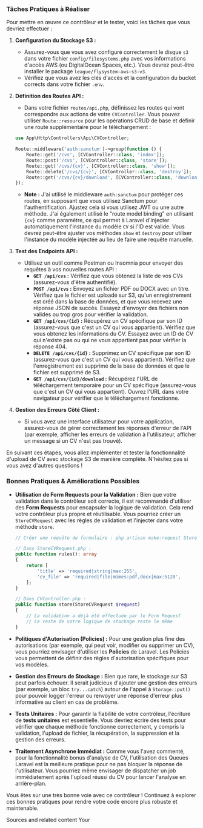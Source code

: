### Tâches Pratiques à Réaliser

Pour mettre en œuvre ce contrôleur et le tester, voici les tâches que vous devriez effectuer :

1.  **Configuration du Stockage S3 :**
    * Assurez-vous que vous avez configuré correctement le disque `s3` dans votre fichier `config/filesystems.php` avec vos informations d'accès AWS (ou DigitalOcean Spaces, etc.). Vous devrez peut-être installer le package `league/flysystem-aws-s3-v3`.
    * Vérifiez que vous avez les clés d'accès et la configuration du bucket corrects dans votre fichier `.env`.

2.  **Définition des Routes API :**
    * Dans votre fichier `routes/api.php`, définissez les routes qui vont correspondre aux actions de votre `CVController`. Vous pouvez utiliser `Route::resource` pour les opérations CRUD de base et définir une route supplémentaire pour le téléchargement :

    ```php
    use App\Http\Controllers\Api\CVController;

    Route::middleware('auth:sanctum')->group(function () {
        Route::get('/cvs', [CVController::class, 'index']);
        Route::post('/cvs', [CVController::class, 'store']);
        Route::get('/cvs/{cv}', [CVController::class, 'show']);
        Route::delete('/cvs/{cv}', [CVController::class, 'destroy']);
        Route::get('/cvs/{cv}/download', [CVController::class, 'download']);
    });
    ```
    * **Note :** J'ai utilisé le middleware `auth:sanctum` pour protéger ces routes, en supposant que vous utilisez Sanctum pour l'authentification. Ajustez cela si vous utilisez JWT ou une autre méthode. J'ai également utilisé le "route model binding" en utilisant `{cv}` comme paramètre, ce qui permet à Laravel d'injecter automatiquement l'instance du modèle `CV` si l'ID est valide. Vous devrez peut-être ajuster vos méthodes `show` et `destroy` pour utiliser l'instance du modèle injectée au lieu de faire une requête manuelle.

3.  **Test des Endpoints API :**
    * Utilisez un outil comme Postman ou Insomnia pour envoyer des requêtes à vos nouvelles routes API :
        * **`GET /api/cvs` :** Vérifiez que vous obtenez la liste de vos CVs (assurez-vous d'être authentifié).
        * **`POST /api/cvs` :** Envoyez un fichier PDF ou DOCX avec un titre. Vérifiez que le fichier est uploadé sur S3, qu'un enregistrement est créé dans la base de données, et que vous recevez une réponse JSON de succès. Essayez d'envoyer des fichiers non valides ou trop gros pour vérifier la validation.
        * **`GET /api/cvs/{id}` :** Récupérez un CV spécifique par son ID (assurez-vous que c'est un CV qui vous appartient). Vérifiez que vous obtenez les informations du CV. Essayez avec un ID de CV qui n'existe pas ou qui ne vous appartient pas pour vérifier la réponse 404.
        * **`DELETE /api/cvs/{id}` :** Supprimez un CV spécifique par son ID (assurez-vous que c'est un CV qui vous appartient). Vérifiez que l'enregistrement est supprimé de la base de données et que le fichier est supprimé de S3.
        * **`GET /api/cvs/{id}/download` :** Récupérez l'URL de téléchargement temporaire pour un CV spécifique (assurez-vous que c'est un CV qui vous appartient). Ouvrez l'URL dans votre navigateur pour vérifier que le téléchargement fonctionne.

4.  **Gestion des Erreurs Côté Client :**
    * Si vous avez une interface utilisateur pour votre application, assurez-vous de gérer correctement les réponses d'erreur de l'API (par exemple, afficher les erreurs de validation à l'utilisateur, afficher un message si un CV n'est pas trouvé).

En suivant ces étapes, vous allez implémenter et tester la fonctionnalité d'upload de CV avec stockage S3 de manière complète. N'hésitez pas si vous avez d'autres questions !

### Bonnes Pratiques & Améliorations Possibles

* **Utilisation de Form Requests pour la Validation :** Bien que votre validation dans le contrôleur soit correcte, il est recommandé d'utiliser des **Form Requests** pour encapsuler la logique de validation. Cela rend votre contrôleur plus propre et réutilisable. Vous pourriez créer un `StoreCVRequest` avec les règles de validation et l'injecter dans votre méthode `store`.

    ```php
    // Créer une requête de formulaire : php artisan make:request StoreCVRequest

    // Dans StoreCVRequest.php :
    public function rules(): array
    {
        return [
            'title' => 'required|string|max:255',
            'cv_file' => 'required|file|mimes:pdf,docx|max:5120',
        ];
    }

    // Dans CVController.php :
    public function store(StoreCVRequest $request)
    {
        // La validation a déjà été effectuée par le Form Request
        // Le reste de votre logique de stockage reste le même
    }
    ```

* **Politiques d'Autorisation (Policies) :** Pour une gestion plus fine des autorisations (par exemple, qui peut voir, modifier ou supprimer un CV), vous pourriez envisager d'utiliser les **Policies** de Laravel. Les Policies vous permettent de définir des règles d'autorisation spécifiques pour vos modèles.

* **Gestion des Erreurs de Stockage :** Bien que rare, le stockage sur S3 peut parfois échouer. Il serait judicieux d'ajouter une gestion des erreurs (par exemple, un bloc `try...catch`) autour de l'appel à `Storage::put()` pour pouvoir logger l'erreur ou renvoyer une réponse d'erreur plus informative au client en cas de problème.

* **Tests Unitaires :** Pour garantir la fiabilité de votre contrôleur, l'écriture de **tests unitaires** est essentielle. Vous devriez écrire des tests pour vérifier que chaque méthode fonctionne correctement, y compris la validation, l'upload de fichier, la récupération, la suppression et la gestion des erreurs.

* **Traitement Asynchrone Immédiat :** Comme vous l'avez commenté, pour la fonctionnalité bonus d'analyse de CV, l'utilisation des Queues Laravel est la meilleure pratique pour ne pas bloquer la réponse de l'utilisateur. Vous pourriez même envisager de dispatcher un job immédiatement après l'upload réussi du CV pour lancer l'analyse en arrière-plan.

Vous êtes sur une très bonne voie avec ce contrôleur ! Continuez à explorer ces bonnes pratiques pour rendre votre code encore plus robuste et maintenable.

Sources and related content
Your
